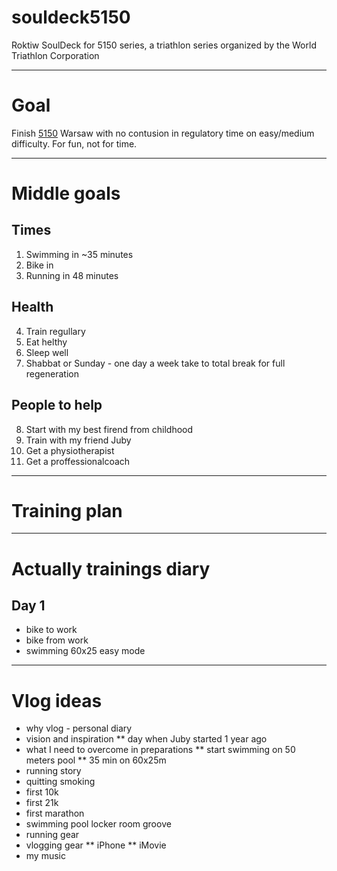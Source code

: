 # souldeck5150
Roktiw SoulDeck for 5150 series, a triathlon series organized by the World Triathlon Corporation

---

# Goal

Finish [5150](http://www.5150warsaw.com/) Warsaw with no contusion in regulatory time on easy/medium difficulty. For fun, not for time.

---

# Middle goals

## Times
1. Swimming in ~35 minutes
2. Bike in
3. Running in 48 minutes

## Health
4. Train regullary
5. Eat helthy
6. Sleep well
7. Shabbat or Sunday - one day a week take to total break for full regeneration

## People to help
8. Start with my best firend from childhood 
9. Train with my friend Juby
10. Get a physiotherapist
11. Get a proffessionalcoach

---

# Training plan

---

# Actually trainings diary

## Day 1
* bike to work
* bike from work
* swimming 60x25 easy mode

---

# Vlog ideas
* why vlog - personal diary
* vision and inspiration
** day when Juby started 1 year ago
* what I need to overcome in preparations
** start swimming on 50 meters pool
** 35 min on 60x25m
* running story
* quitting smoking
* first 10k
* first 21k
* first marathon
* swimming pool locker room groove
* running gear
* vlogging gear
** iPhone
** iMovie
* my music
